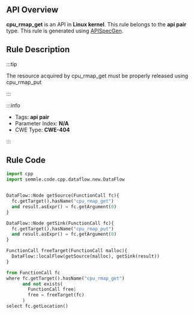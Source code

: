 ---
---


## API Overview
**cpu_rmap_get** is an API in **Linux kernel**. This rule belongs to the **api pair** type. This rule is generated using [APISpecGen](../../tools/APISpecGen).
## Rule Description

:::tip

The resource acquired by cpu_rmap_get must be properly released using cpu_rmap_put

:::

:::info

- Tags: **api pair**
- Parameter Index: **N/A**
- CWE Type: **CWE-404**

:::

## Rule Code
```python
import cpp
import semmle.code.cpp.dataflow.new.DataFlow


DataFlow::Node getSource(FunctionCall fc){
  fc.getTarget().hasName("cpu_rmap_get")
  and result.asExpr() = fc.getArgument(0)
}

DataFlow::Node getSink(FunctionCall fc){
  fc.getTarget().hasName("cpu_rmap_put")
  and result.asExpr() = fc.getArgument(0)
}

FunctionCall freeTarget(FunctionCall malloc){
  DataFlow::localFlow(getSource(malloc), getSink(result))
}

from FunctionCall fc
where fc.getTarget().hasName("cpu_rmap_get")
      and not exists(
        FunctionCall free| 
        free = freeTarget(fc)
      )
select fc.getLocation()

    
```